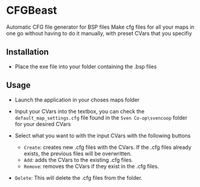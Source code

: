 # CFGBeast
Automatic CFG file generator for BSP files
Make cfg files for all your maps in one go without having to do it manually, with preset CVars that you specifiy

## Installation
- Place the exe file into your folder containing the .bsp files

## Usage
- Launch the application in your choses maps folder
- Input your CVars into the textbox, you can check the `default_map_settings.cfg` file found in the `Sven Co-op\svencoop` folder for your desired CVars
- Select what you want to with the input CVars with the following buttons
  - `Create`: creates new .cfg files with the CVars. If the .cfg files already exists, the previous files will be overwritten.
  - `Add`: adds the CVars to the existing .cfg files.
  - `Remove`: removes the CVars if they exist in the .cfg files.

- `Delete`: This will delete the .cfg files from the folder.
